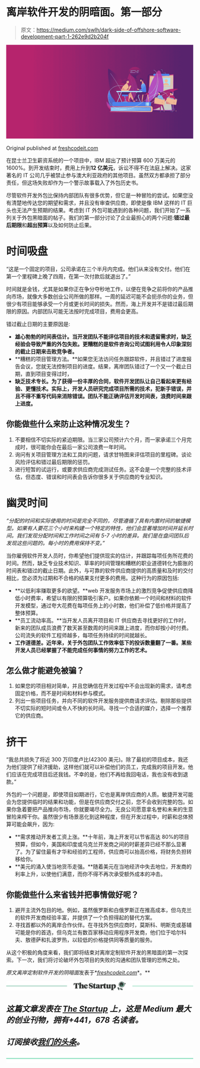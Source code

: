 # 离岸软件开发的阴暗面。第一部分

> 原文：<https://medium.com/swlh/dark-side-of-offshore-software-development-part-1-262e9d2b204f>

![](img/8edfbe78b76c626f053b9a7f16a1f6cc.png)

Original published at [freshcodeit.com](https://freshcodeit.com)

在昆士兰卫生薪资系统的一个项目中，IBM 超出了预计预算 600 万美元的 1600%。到开发结束时，费用上升到**12 亿美元**，诉讼不得不在法庭上解决。这家著名的 IT 公司几乎被禁止参与澳大利亚政府的其他项目。虽然双方都承担了部分责任，但这场失败却作为一个警示故事载入了外包历史书。

尽管软件开发外包比保持内部团队有很多优势，但它是一种冒险的尝试。如果您没有清楚地传达您的期望和需求，并且没有审查供应商，即使是像 IBM 这样的 IT 巨头也无法产生预期的结果。考虑到 IT 外包可能遇到的各种问题，我们开始了一系列关于外包黑暗面的帖子。我们的第一部分讨论了企业最担心的两个问题:**错过最后期限**和**超出预算**以及如何防止后果。

# 时间吸盘

“这是一个固定的项目，公司承诺在三个半月内完成。他们从来没有交付。他们在第一个里程碑上晚了四周，在第一次付款后就退出了。”

时间就是金钱，尤其是如果你正在争分夺秒地工作，以便在竞争之前将你的产品推向市场，就像大多数创业公司所做的那样。一周的延迟可能不会扼杀你的业务，但很少有项目能够承受一个月或更长时间的损失。然而，海上开发并不是错过最后期限的原因。内部团队可能无法按时完成项目，费用会更高。

错过截止日期的主要原因是:

*   **雄心勃勃的时间表估计。当开发团队不能评估项目的技术和遗留需求时，缺乏经验会导致严重的外包失败。更糟糕的是软件咨询公司试图利用令人印象深刻的截止日期来击败竞争者。**
*   **糟糕的项目管理方法。**如果您无法访问任务跟踪软件，并且错过了进度报告会议，您就无法控制项目的进度。结果，离岸团队错过了一个又一个截止日期，直到项目变得过时，
*   **缺乏技术专长。为了获得一份丰厚的合同，软件开发团队让自己看起来更有经验、更懂技术。实际上，开发人员研究完成项目所需的技术，犯新手错误，并且不得不重写代码来消除错误。团队不能正确评估开发时间表，浪费时间来跟上进度。**

## 你能做些什么来防止这种情况发生？

1.  不要相信不切实际的紧迫期限。当三家公司预计六个月，而一家承诺三个月完成时，很可能你会在最后一家公司浪费一年时间。
2.  询问有关项目管理方法和工具的问题，请求甘特图来评估项目的里程碑。谈论风险评估和错过最后期限的惩罚。
3.  进行短暂的试运行，或要求供应商完成测试任务。这不会是一个完整的技术评估，但态度、错误和时间表会告诉你很多关于供应商的专业知识。

# 幽灵时间

*“分配的时间和实际使用的时间是完全不同的，尽管遵循了具有内置时间的敏捷模型。如果有人要花三个小时来构建一个特定的特性，他们会显著增加时间并延长时间。我们发现分配时间和工作时间之间有 5-7 小时的差异。我们是在盘问团队后发现这些问题的。每小时的费用保持不变。”*

当你雇佣软件开发人员时，你希望他们提供现实的估计，并跟踪每项任务所花费的时间。然而，缺乏专业技术知识、草率的时间管理和糟糕的职业道德转化为膨胀的时间表和错过的截止日期。此外，与可靠的软件供应商提供的高质量和及时的交付相比，您必须为过期和不合格的结果支付更多的费用。这种行为的原因包括:

*   **以低利率赚取更多的欲望。**web 开发服务市场上的激烈竞争促使供应商降低小时费率，希望以有限的预算吸引客户。如果你依赖一个时间和材料的软件开发模型，通过夸大花费在每项任务上的小时数，他们补偿了低价格并提高了整体预算。
*   **员工流动率高。**当开发人员离开项目和 IT 供应商去寻找更好的工作时，新来的团队成员浪费了数天甚至数周的时间来跟上进度，而你却按小时付费。公司流失的软件工程师越多，每项任务持续的时间就越长。
*   **工作道德差。近年来，关于外包团队工作效率低下的投诉数量翻了一番。某些开发人员已经掌握了不能完成任何事情的努力工作的艺术。**

## 怎么做才能避免被骗？

1.  如果您的项目相对简单，并且您确信在开发过程中不会出现新的需求，请考虑固定价格，而不是时间和材料参与模式。
2.  列出一些项目任务，并向不同的软件开发服务提供商请求评估。剔除那些提供不切实际的短时间或令人不快的长时间。寻找一个合适的媒介，选择一个推荐它的供应商。

# 挤干

“我总共损失了将近 300 万印度卢比(42300 美元)。除了最初的项目成本，我还为他们提供了经济援助，这样他们就可以补偿他们的员工，完成我的项目开发。他们应该在完成项目后还我钱。不幸的是，他们不再给我回电话，我也没有收到退款。”

外包的一个问题是，即使项目如期进行，它也是离岸供应商的人质。敏捷开发可能会为您提供临时的结果和功能，但是在供应商交付之前，您不会收到完整的包。如果你急着要把产品推向市场，你就要竭尽全力。无良公司愿意拿名誉和未来的生意冒险来榨干你。虽然很少有场景恶化到这种程度，但在开发过程中，时薪和总体预算可能会飙升，因为:

*   **需求推动开发者工资上涨。**十年前，海上开发可以节省高达 80%的项目预算，但如今，美国和印度或乌克兰开发商之间的时薪差异已经不那么显著了。为了留住最有才华和经验的工程师，供应商可以抬高价格，将财务负担转移给你。
*   **美元的涌入使当地货币走强。**随着美元在当地经济中失去地位，开发商的利率上升，以使他们满意，而你不得不再次承受额外成本的冲击。

## 你能做些什么来省钱并把事情做好呢？

1.  避开主流外包目的地。例如，虽然俄罗斯和白俄罗斯正在推高成本，但乌克兰的软件开发商经验丰富，并提供了一个负担得起的替代方案。
2.  寻找首都以外的离岸合作伙伴。在寻找外包供应商时，莫斯科、明斯克或基辅可能是你的首选，但乌克兰有数百家移动应用程序开发商，他们位于哈尔科夫、敖德萨和扎波罗热，以较低的价格提供同等质量的服务。

从这个积极的角度来看，我们即将结束对离岸定制软件开发的黑暗面的第一次探索。下一次，我们将讨论破坏外包项目的失败的沟通和团队管理的恐怖之处。

*原文*[](https://freshcodeit.com/blog-dark-side-of-offshore-custom-software-development)*离岸定制软件开发的阴暗面*发表于*[*freshcodeit.com*](https://freshcodeit.com)*。**

*[![](img/308a8d84fb9b2fab43d66c117fcc4bb4.png)](https://medium.com/swlh)*

## *这篇文章发表在 [The Startup](https://medium.com/swlh) 上，这是 Medium 最大的创业刊物，拥有+441，678 名读者。*

## *订阅接收[我们的头条](https://growthsupply.com/the-startup-newsletter/)。*

*[![](img/b0164736ea17a63403e660de5dedf91a.png)](https://medium.com/swlh)*